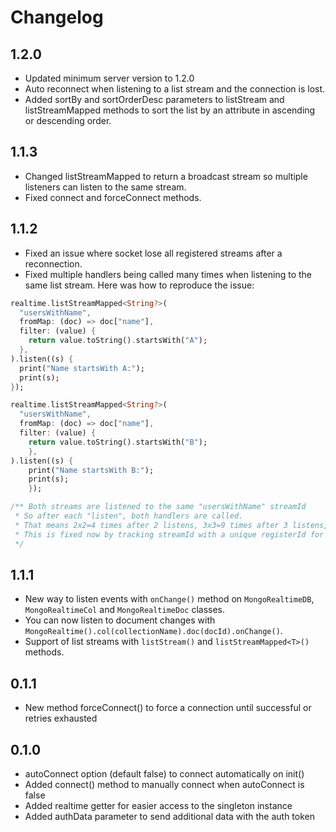 # Changelog

## 1.2.0

- Updated minimum server version to 1.2.0
- Auto reconnect when listening to a list stream and the connection is lost.
- Added sortBy and sortOrderDesc parameters to listStream and listStreamMapped methods to sort the list by an attribute in ascending or descending order.

## 1.1.3

- Changed listStreamMapped to return a broadcast stream so multiple listeners can listen to the same stream.
- Fixed connect and forceConnect methods.

## 1.1.2

- Fixed an issue where socket lose all registered streams after a reconnection.
- Fixed multiple handlers being called many times when listening to the same list stream.
  Here was how to reproduce the issue:

```dart
realtime.listStreamMapped<String?>(
  "usersWithName",
  fromMap: (doc) => doc["name"],
  filter: (value) {
    return value.toString().startsWith("A");
  },
).listen((s) {
  print("Name startsWith A:");
  print(s);
});

realtime.listStreamMapped<String?>(
  "usersWithName",
  fromMap: (doc) => doc["name"],
  filter: (value) {
    return value.toString().startsWith("B");
    },
).listen((s) {
    print("Name startsWith B:");
    print(s);
    });

/** Both streams are listened to the same "usersWithName" streamId
 * So after each "listen", both handlers are called.
 * That means 2x2=4 times after 2 listens, 3x3=9 times after 3 listens, etc.
 * This is fixed now by tracking streamId with a unique registerId for each listen.
 */

```

## 1.1.1

- New way to listen events with `onChange()` method on `MongoRealtimeDB`, `MongoRealtimeCol` and `MongoRealtimeDoc` classes.
- You can now listen to document changes with `MongoRealtime().col(collectionName).doc(docId).onChange()`.
- Support of list streams with `listStream()` and `listStreamMapped<T>()` methods.

## 0.1.1

- New method forceConnect() to force a connection until successful or retries exhausted

## 0.1.0

- autoConnect option (default false) to connect automatically on init()
- Added connect() method to manually connect when autoConnect is false
- Added realtime getter for easier access to the singleton instance
- Added authData parameter to send additional data with the auth token
